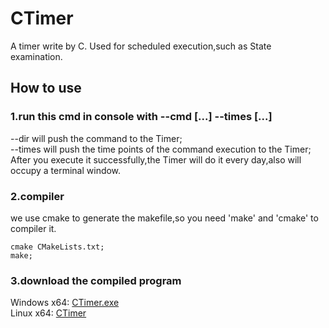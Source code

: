 # CTimer
A timer write by C. Used for scheduled execution,such as State examination.
## How to use
### 1.run this cmd in console with --cmd [...] --times [...]
--dir will push the command to the Timer;  
--times will push the time points of the command execution to the Timer;  
After you execute it successfully,the Timer will do it every day,also will occupy a terminal window.
### 2.compiler
we use cmake to generate the makefile,so you need 'make' and 'cmake' to compiler it.  
~~~shell/bash
cmake CMakeLists.txt;
make;
~~~
### 3.download the compiled program
Windows x64:  [CTimer.exe](https://github.com/sketchdee/CTimer/blob/main/CTimer)  
Linux x64:  [CTimer](https://github.com/sketchdee/CTimer/blob/main/CTimer.exe)  
